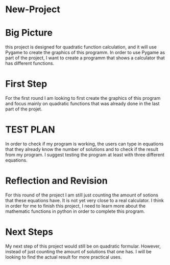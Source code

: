 # New-Project
# Big Picture 
this project is designed for quadratic function calculation, and it will use Pygame to create the graphics of this programm. In order to use Pygame as part of the project, I want to create a programm that shows a calculator that has different functions.

# First Step
For the first round I am looking to first create the graphics of this program and focus mainly on quadratic functions that was already done in the last part of the projet.

# TEST PLAN
In order to check if my program is working, the users can type in equations that they already know the number of solutions and to check if the result from my program. I suggest testing the program at least with three different equations.

# Reflection and Revision
For this round of the project I am still just counting the amount of sotions that these equations have. It is not yet very close to a real calculator. I think in order for me to finish this project, I need to learn more about the mathematic functions in python in order to complete this program. 
# Next Steps
My next step of this project would still be on quadratic formular. However, instead of just counting the amount of solutions that one has. I will be looking to find the actual result for more practical uses.
